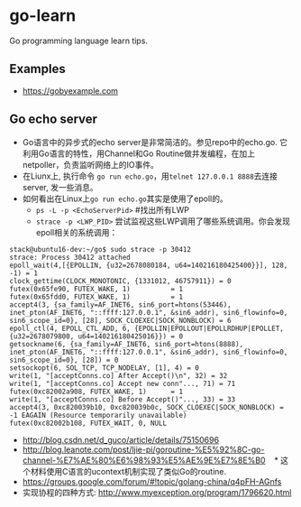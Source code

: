 # go-learn
Go programming language learn tips.

## Examples
* https://gobyexample.com

## Go echo server
* Go语言中的异步式的echo server是非常简洁的。参见repo中的echo.go. 它利用Go语言的特性，用Channel和Go Routine做并发编程，在加上netpoller，负责监听网络上的IO事件。
* 在Liunx上, 执行命令 `go run echo.go`，用`telnet 127.0.0.1 8888`去连接server, 发一些消息。
* 如何看出在Linux上`go run echo.go`其实是使用了epoll的。 
    * `ps -L -p <EchoServerPid>` #找出所有LWP
    * `strace -p <LWP_PID>` 尝试监视这些LWP调用了哪些系统调用。你会发现epoll相关的系统调用：
    
```shell
stack@ubuntu16-dev:~/go$ sudo strace -p 30412
strace: Process 30412 attached
epoll_wait(4,[{EPOLLIN, {u32=2678080184, u64=140216180425400}}], 128, -1) = 1
clock_gettime(CLOCK_MONOTONIC, {1331012, 46757911}) = 0
futex(0x65fe90, FUTEX_WAKE, 1)          = 1
futex(0x65fdd0, FUTEX_WAKE, 1)          = 1
accept4(3, {sa_family=AF_INET6, sin6_port=htons(53446), inet_pton(AF_INET6, "::ffff:127.0.0.1", &sin6_addr), sin6_flowinfo=0, sin6_scope_id=0}, [28], SOCK_CLOEXEC|SOCK_NONBLOCK) = 6
epoll_ctl(4, EPOLL_CTL_ADD, 6, {EPOLLIN|EPOLLOUT|EPOLLRDHUP|EPOLLET, {u32=2678079800, u64=140216180425016}}) = 0
getsockname(6, {sa_family=AF_INET6, sin6_port=htons(8888), inet_pton(AF_INET6, "::ffff:127.0.0.1", &sin6_addr), sin6_flowinfo=0, sin6_scope_id=0}, [28]) = 0
setsockopt(6, SOL_TCP, TCP_NODELAY, [1], 4) = 0
write(1, "[acceptConns.co] After Accept()\n", 32) = 32
write(1, "[acceptConns.co] Accept new conn"..., 71) = 71
futex(0xc82002a908, FUTEX_WAKE, 1)      = 1
write(1, "[acceptConns.co] Before Accept()"..., 33) = 33
accept4(3, 0xc820039b10, 0xc820039b0c, SOCK_CLOEXEC|SOCK_NONBLOCK) = -1 EAGAIN (Resource temporarily unavailable)
futex(0xc82002b108, FUTEX_WAIT, 0, NULL
```
    
* http://blog.csdn.net/d_guco/article/details/75150696
* http://blog.leanote.com/post/ljie-pi/goroutine-%E5%92%8C-go-channel-%E7%AE%80%E6%98%93%E5%AE%9E%E7%8E%B0
    * 这个材料使用C语言的ucontext机制实现了类似Go的routine. 
* https://groups.google.com/forum/#!topic/golang-china/q4pFH-AGnfs
* 实现协程的四种方式: http://www.myexception.org/program/1796620.html
